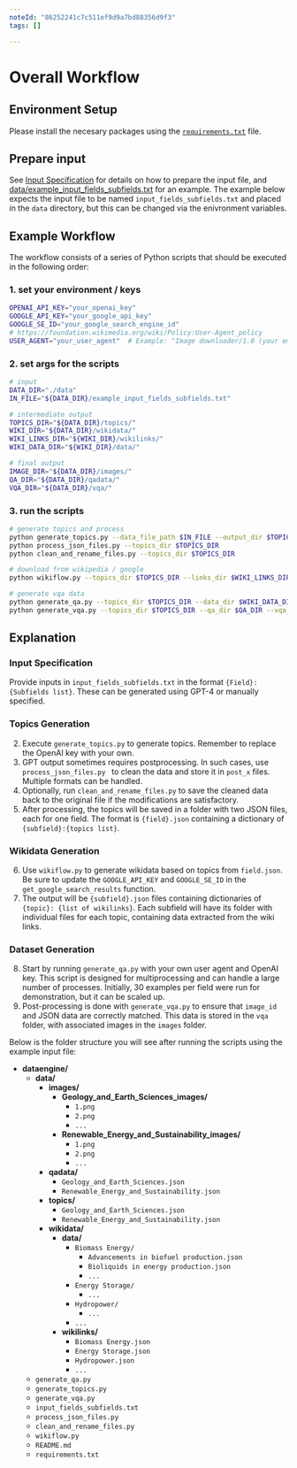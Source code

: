 ```yaml
---
noteId: "86252241c7c511ef9d9a7bd88356d9f3"
tags: []

---
```


# Overall Workflow

## Environment Setup
Please install the necesary packages using the [`requirements.txt`](requirements.txt) file.


## Prepare input
See [Input Specification](#input-specification) for details on how to prepare the input file, and [data/example_input_fields_subfields.txt](data/example_input_fields_subfields.txt) for an example. The example below expects the input file to be named `input_fields_subfields.txt` and placed in the `data` directory, but this can be changed via the enivronment variables.


## Example Workflow

The workflow consists of a series of Python scripts that should be executed in the following order:


### 1. set your environment / keys
```bash
OPENAI_API_KEY="your_openai_key"
GOOGLE_API_KEY="your_google_api_key"
GOOGLE_SE_ID="your_google_search_engine_id"
# https://foundation.wikimedia.org/wiki/Policy:User-Agent_policy
USER_AGENT="your_user_agent"  # Example: "Image downloader/1.0 (your email)"
```

### 2. set args for the scripts
```bash
# input
DATA_DIR="./data"
IN_FILE="${DATA_DIR}/example_input_fields_subfields.txt"

# intermediate output
TOPICS_DIR="${DATA_DIR}/topics/"
WIKI_DIR="${DATA_DIR}/wikidata/"
WIKI_LINKS_DIR="${WIKI_DIR}/wikilinks/"
WIKI_DATA_DIR="${WIKI_DIR}/data/"

# final output
IMAGE_DIR="${DATA_DIR}/images/"
QA_DIR="${DATA_DIR}/qadata/"
VQA_DIR="${DATA_DIR}/vqa/"
```

### 3. run the scripts
```bash
# generate topics and process
python generate_topics.py --data_file_path $IN_FILE --output_dir $TOPICS_DIR
python process_json_files.py --topics_dir $TOPICS_DIR
python clean_and_rename_files.py --topics_dir $TOPICS_DIR

# download from wikipedia / google
python wikiflow.py --topics_dir $TOPICS_DIR --links_dir $WIKI_LINKS_DIR --data_dir $WIKI_DATA_DIR

# generate vqa data
python generate_qa.py --topics_dir $TOPICS_DIR --data_dir $WIKI_DATA_DIR --qa_dir $QA_DIR --image_dir $IMAGE_DIR
python generate_vqa.py --topics_dir $TOPICS_DIR --qa_dir $QA_DIR --vqa_dir $VQA_DIR --image_dir $IMAGE_DIR
```

## Explanation

### Input Specification
Provide inputs in `input_fields_subfields.txt` in the format `{Field}: {Subfields list}`. These can be generated using GPT-4 or manually specified.

### Topics Generation
2. Execute `generate_topics.py` to generate topics. Remember to replace the OpenAI key with your own.
3. GPT output sometimes requires postprocessing. In such cases, use `process_json_files.py ` to clean the data and store it in `post_x` files. Multiple formats can be handled.
4. Optionally, run `clean_and_rename_files.py` to save the cleaned data back to the original file if the modifications are satisfactory.
5. After processing, the topics will be saved in a folder with two JSON files, each for one field. The format is `{field}.json` containing a dictionary of `{subfield}:{topics list}`.

### Wikidata Generation
6. Use `wikiflow.py` to generate wikidata based on topics from `field.json`. Be sure to update the `GOOGLE_API_KEY` and `GOOGLE_SE_ID` in the `get_google_search_results` function.
7. The output will be `{subfield}.json` files containing dictionaries of `{topic}: {list of wikilinks}`. Each subfield will have its folder with individual files for each topic, containing data extracted from the wiki links.

### Dataset Generation
8. Start by running `generate_qa.py` with your own user agent and OpenAI key. This script is designed for multiprocessing and can handle a large number of processes. Initially, 30 examples per field were run for demonstration, but it can be scaled up.
9. Post-processing is done with `generate_vqa.py` to ensure that `image_id` and JSON data are correctly matched. This data is stored in the `vqa` folder, with associated images in the `images` folder.

Below is the folder structure you will see after running the scripts using the example input file:

- **dataengine/**
  - **data/**
    - **images/**
        - **Geology_and_Earth_Sciences_images/**
            - `1.png`
            - `2.png`
            - `...`
        - **Renewable_Energy_and_Sustainability_images/**
            - `1.png`
            - `2.png`
            - `...`
    - **qadata/**
        - `Geology_and_Earth_Sciences.json`
        - `Renewable_Energy_and_Sustainability.json`
    - **topics/**
        - `Geology_and_Earth_Sciences.json`
        - `Renewable_Energy_and_Sustainability.json`
    - **wikidata/**
        - **data/**
            - `Biomass Energy/`
                - `Advancements in biofuel production.json`
                - `Bioliquids in energy production.json`
                - `...`
            - `Energy Storage/`
                - `...`
            - `Hydropower/`
                - `...`
            - `...`
        - **wikilinks/**
            - `Biomass Energy.json`
            - `Energy Storage.json`
            - `Hydropower.json`
            - `...`
  - `generate_qa.py`
  - `generate_topics.py`
  - `generate_vqa.py`
  - `input_fields_subfields.txt`
  - `process_json_files.py `
  - `clean_and_rename_files.py`
  - `wikiflow.py`
  - `README.md`
  - `requirements.txt`
  
